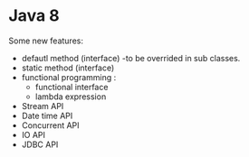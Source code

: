 # Java 8

Some new features: 
- defautl method (interface) -to be overrided in sub classes.
- static method (interface) 
- functional programming :
  - functional interface
  - lambda expression
- Stream API
- Date time API
- Concurrent API
- IO API
- JDBC API
